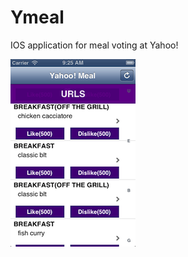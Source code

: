Ymeal
=====

IOS application for meal voting at Yahoo!

![Alt text](/screenshots/screenshot1.png "screenshot 1")
